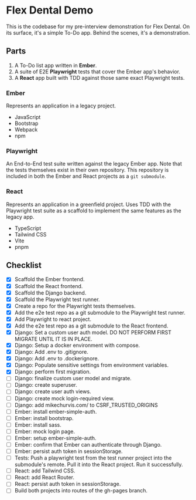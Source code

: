 # Flex Dental Demo

This is the codebase for my pre-interview demonstration for Flex Dental. On its surface, it's a simple To-Do app. Behind the scenes, it's a demonstration.

## Parts

1. A To-Do list app written in **Ember**.
2. A suite of E2E **Playwright** tests that cover the Ember app's behavior.
3. A **React** app built with TDD against those same exact Playwright tests.

### Ember

Represents an application in a legacy project.

- JavaScript
- Bootstrap
- Webpack
- npm

### Playwright

An End-to-End test suite written against the legacy Ember app. Note that the tests themselves exist in their own repository. This repository is included in both the Ember and React projects as a `git submodule`.

### React

Represents an application in a greenfield project. Uses TDD with the Playwright test suite as a scaffold to implement the same features as the legacy app.

- TypeScript
- Tailwind CSS
- Vite
- pnpm

## Checklist

- [x] Scaffold the Ember frontend.
- [x] Scaffold the React frontend.
- [x] Scaffold the Django backend.
- [x] Scaffold the Playwright test runner.
- [x] Create a repo for the Playwright tests themselves.
- [x] Add the e2e test repo as a git submodule to the Playwright test runner.
- [x] Add Playwright to react project.
- [x] Add the e2e test repo as a git submodule to the React frontend.
- [x] Django: Set a custom user auth model. DO NOT PERFORM FIRST MIGRATE UNTIL IT IS IN PLACE.
- [x] Django: Setup a docker environment with compose.
- [x] Django: Add .env to .gitignore.
- [x] Django: Add .env to .dockerignore.
- [x] Django: Populate sensitive settings from environment variables.
- [x] Django: perform first migration.
- [ ] Django: finalize custom user model and migrate.
- [ ] Django: create superuser.
- [ ] Django: create user auth views.
- [ ] Django: create mock login-required view.
- [ ] Django: add mikechurvis.com/ to CSRF_TRUSTED_ORIGINS
- [ ] Ember: install ember-simple-auth.
- [ ] Ember: install bootstrap.
- [ ] Ember: install sass.
- [ ] Ember: mock login page.
- [ ] Ember: setup ember-simple-auth.
- [ ] Ember: confirm that Ember can authenticate through Django.
- [ ] Ember: persist auth token in sessionStorage.
- [ ] Tests: Push a playwright test from the test runner project into the submodule's remote. Pull it into the React project. Run it successfully.
- [ ] React: add Tailwind CSS.
- [ ] React: add React Router.
- [ ] React: persist auth token in sessionStorage.
- [ ] Build both projects into routes of the gh-pages branch.
